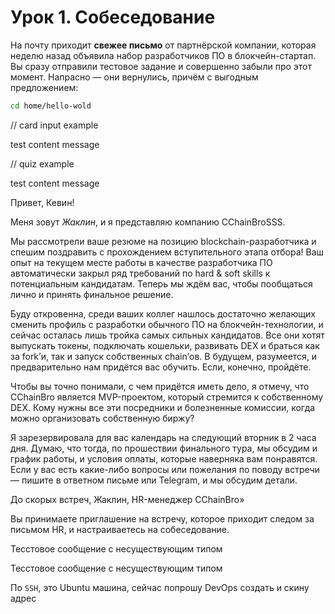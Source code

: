 <!--
{variables}
metamaskBasicSkill=2459994d-33fd-4bb3-8b90-858d874ee5ae;
author1=f3b699cd-2a08-4c2d-af78-d1b149e4297c;
{/variables}
-->
<!--{group}-->
<!--{message type=MARKDOWN}-->

# Урок 1. Собеседование

На почту приходит **свежее письмо** от партнёрской компании, которая неделю назад объявила набор разработчиков ПО в блокчейн-стартап. Вы сразу отправили тестовое задание и совершенно забыли про этот момент. Напрасно — они вернулись, причём с выгодным предложением:

```bash
cd home/hello-wold
```

<!--{/message}-->
<!--{/group}-->

// card input example
<!--{group}-->
<!--{message type=CARD_INPUT|skills=[<%metamaskBasicSkill%>]|successAnswer=success text|wrongAnswer=wrong text|difficulty=EASY|nextButtonText=next btn text|title=test title unused|answers=[1, 2, 3]}-->
test content message
<!--{/message}-->
<!--{/group}-->

// quiz example
<!--{group}-->
<!--{message type=QUIZ|skills=[<%metamaskBasicSkill%>]|successAnswer=success text|wrongAnswer=wrong text|difficulty=EASY|nextButtonText=next btn text|title=test title unused|optionType=radio}-->
test content message
<!--{/message}-->
<!--{/group}-->

<!--{group}-->
<!--{message type=DIALOG|authorId=<%author1%>}-->


<!--{group}-->
<!--{message type=DIALOG|authorId=<%author1%>}-->

Привет, Кевин!

Меня зовут _Жаклин_, и я представляю компанию CChainBroSSS.

Мы рассмотрели ваше резюме на позицию blockchain-разработчика и спешим поздравить с прохождением вступительного этапа отбора! Ваш опыт на текущем месте работы в качестве разработчика ПО автоматически закрыл ряд требований по hard & soft skills к потенциальным кандидатам. Теперь мы ждём вас, чтобы пообщаться лично и принять финальное решение.

Буду откровенна, среди ваших коллег нашлось достаточно желающих сменить профиль с разработки обычного ПО на блокчейн-технологии, и сейчас осталась лишь тройка самых сильных кандидатов. Все они хотят выпускать токены, подключать кошельки, развивать DEX и браться как за fork’и, так и запуск собственных chain’ов. В будущем, разумеется, и предварительно нам придётся вас обучить. Если, конечно, пройдёте.

Чтобы вы точно понимали, с чем придётся иметь дело, я отмечу, что CChainBro является MVP-проектом, который стремится к собственному DEX. Кому нужны все эти посредники и болезненные комиссии, когда можно организовать собственную биржу?

Я зарезервировала для вас календарь на следующий вторник в 2 часа дня. Думаю, что тогда, по прошествии финального тура, мы обсудим и график работы, и условия оплаты, которые наверняка вам понравятся. Если у вас есть какие-либо вопросы или пожелания по поводу встречи — пишите в ответном письме или Telegram, и мы обсудим детали.

До скорых встреч, Жаклин, HR-менеджер CChainBro»

Вы принимаете приглашение на встречу, которое приходит следом за письмом HR, и настраиваетесь на собеседование.

<!--{/message}-->
<!--{/group}-->


<!--{group}-->
<!--{message type=UNAVALIBLE_TEST_TYPE|authorId=<%author1%>}-->
Тесстовое сообщение с несуществующим типом
<!--{/message}-->
<!--{/group}-->

<!--{group}-->
<!--{message type=UNAVALIBLE_TEST_TYPE|authorId=<%author1%>}-->
Тесстовое сообщение с несуществующим типом
<!--{/message}-->
<!--{/group}-->

<!--{group}-->
<!--{message type=CREATE_DROPLET|authorId=<%author1%>|nextButtonText=Go to Virtual Machine|courseDropletId=d065124d-6421-447e-b68e-2f57559a6664|skills=[<%metamaskBasicSkill%>]}-->
<p>По <code>SSH</code>, это Ubuntu машина, сейчас попрошу DevOps создать и скину адрес</p>
<!--{/message}-->
<!--{/group}-->
